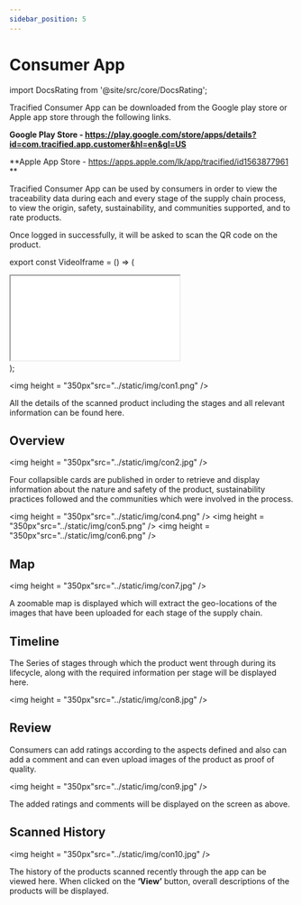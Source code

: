 ```yaml
---
sidebar_position: 5
---
```


# Consumer App

import DocsRating from '@site/src/core/DocsRating';

Tracified Consumer App can be downloaded from the Google play store or Apple app store through the following links.

**Google Play Store - https://play.google.com/store/apps/details?id=com.tracified.app.customer&hl=en&gl=US**

**Apple App Store - https://apps.apple.com/lk/app/tracified/id1563877961 **

Tracified Consumer App can be used by consumers in order to view the traceability data during each and every stage of the supply chain process, to view the origin, safety, sustainability, and communities supported, and to rate products.

Once logged in successfully, it will be asked to scan the QR code on the product.

export const VideoIframe = () => (

  <div>
      <iframe  src="../../static/img/con1.mp4">
      </iframe>
  </div>
);

<p align="center">

<img height = "350px"src="../static/img/con1.png" />

</p>

All the details of the scanned product including the stages and all relevant information can be found here.

## Overview

<p align="center">

<img height = "350px"src="../static/img/con2.jpg" />

</p>

Four collapsible cards are published in order to retrieve and display information about the nature and safety of the product, sustainability practices followed and the communities which were involved in the process.

<p align="center">

<img height = "350px"src="../static/img/con4.png" /> <img height = "350px"src="../static/img/con5.png" /> <img height = "350px"src="../static/img/con6.png" />

</p>

## Map

<p align="center">

<img height = "350px"src="../static/img/con7.jpg" />

</p>

A zoomable map is displayed which will extract the geo-locations of the images that have been uploaded for each stage of the supply chain.

## Timeline

The Series of stages through which the product went through during its lifecycle, along with the required information per stage will be displayed here.

<p align="center">

<img height = "350px"src="../static/img/con8.jpg" />

</p>

## Review

Consumers can add ratings according to the aspects defined and also can add a comment and can even upload images of the product as proof of quality.

<p align="center">

<img height = "350px"src="../static/img/con9.jpg" />

</p>

The added ratings and comments will be displayed on the screen as above.

## Scanned History

<p align="center">

<img height = "350px"src="../static/img/con10.jpg" />

</p>

The history of the products scanned recently through the app can be viewed here.
When clicked on the **‘View’** button, overall descriptions of the products will be displayed.

<DocsRating pageName="certificates"/>
